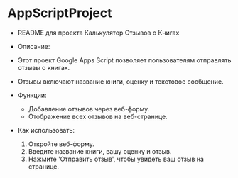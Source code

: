 # AppScriptProject

 * README для проекта Калькулятор Отзывов о Книгах
   
 * Описание:
 * Этот проект Google Apps Script позволяет пользователям отправлять отзывы о книгах.
 * Отзывы включают название книги, оценку и текстовое сообщение.
   
 * Функции:
   - Добавление отзывов через веб-форму.
   - Отображение всех отзывов на веб-странице.
 
 * Как использовать:
   1. Откройте веб-форму.
   2. Введите название книги, вашу оценку и отзыв.
   3. Нажмите 'Отправить отзыв', чтобы увидеть ваш отзыв на странице.
